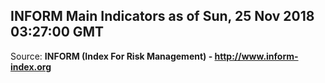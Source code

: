 ## INFORM Main Indicators as of Sun, 25 Nov 2018 03:27:00 GMT

Source: **INFORM (Index For Risk Management) - http://www.inform-index.org**